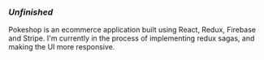 ### *Unfinished*
Pokeshop is an ecommerce application built using React, Redux, Firebase and Stripe. I'm currently in the process of implementing redux sagas, and making the UI more responsive.
